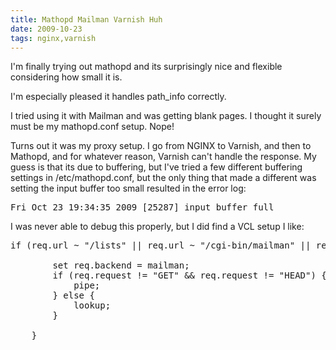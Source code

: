```yaml
---
title: Mathopd Mailman Varnish Huh 
date: 2009-10-23
tags: nginx,varnish
---
```

I'm finally trying out mathopd and its surprisingly nice and flexible considering how small it is.

I'm especially pleased it handles path_info correctly.

I tried using it with Mailman and was getting blank pages. I thought it surely must be my mathopd.conf setup. Nope!

Turns out it was my proxy setup. I go from NGINX to Varnish, and then to Mathopd, and for whatever reason, Varnish can't handle the response. My guess is that its due to buffering, but I've tried a few different buffering settings in /etc/mathopd.conf, but the only thing that made a different was setting the input buffer too small resulted in the error log:

<pre>
Fri Oct 23 19:34:35 2009 [25287] input buffer full
</pre>

I was never able to debug this properly, but I did find a VCL setup I like:

<pre>
if (req.url ~ "/lists" || req.url ~ "/cgi-bin/mailman" || req.url ~ "/images/mailman/") {

        set req.backend = mailman;
        if (req.request != "GET" && req.request != "HEAD") {
            pipe;
        } else {
            lookup;
        }

    }
</pre>

